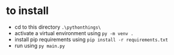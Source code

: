 # to install

* cd to this directory `.\pythonthings\`
* activate a virtual environment using `py -m venv .`
* install pip requirements using `pip install -r requirements.txt`
* run using `py main.py`

